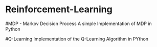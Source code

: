 # Reinforcement-Learning
#MDP - Markov Decision Process 
A simple Implementation of MDP in Python 

#Q-Learning 
Implementation of the Q-Learning Algorithm in PYthon
